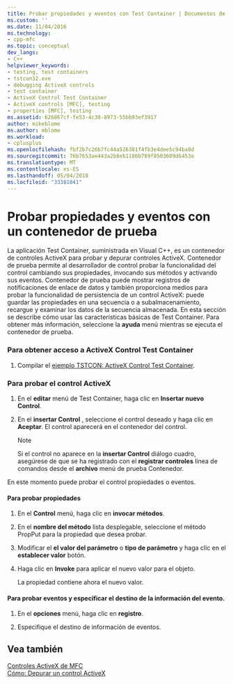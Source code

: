```yaml
---
title: Probar propiedades y eventos con Test Container | Documentos de Microsoft
ms.custom: ''
ms.date: 11/04/2016
ms.technology:
- cpp-mfc
ms.topic: conceptual
dev_langs:
- C++
helpviewer_keywords:
- testing, test containers
- tstcon32.exe
- debugging ActiveX controls
- test container
- ActiveX Control Test Container
- ActiveX controls [MFC], testing
- properties [MFC], testing
ms.assetid: 626867cf-fe53-4c30-8973-55bb93ef3917
author: mikeblome
ms.author: mblome
ms.workload:
- cplusplus
ms.openlocfilehash: fbf2b7c26b7fc44a526381f4fb3e4dee5c94ba8d
ms.sourcegitcommit: 76b7653ae443a2b8eb1186b789f8503609d6453e
ms.translationtype: MT
ms.contentlocale: es-ES
ms.lasthandoff: 05/04/2018
ms.locfileid: "33381041"
---
```

# <a name="testing-properties-and-events-with-test-container"></a>Probar propiedades y eventos con un contenedor de prueba
La aplicación Test Container, suministrada en Visual C++, es un contenedor de controles ActiveX para probar y depurar controles ActiveX. Contenedor de prueba permite al desarrollador de control probar la funcionalidad del control cambiando sus propiedades, invocando sus métodos y activando sus eventos. Contenedor de prueba puede mostrar registros de notificaciones de enlace de datos y también proporciona medios para probar la funcionalidad de persistencia de un control ActiveX: puede guardar las propiedades en una secuencia o a subalmacenamiento, recargue y examinar los datos de la secuencia almacenada. En esta sección se describe cómo usar las características básicas de Test Container. Para obtener más información, seleccione la **ayuda** menú mientras se ejecuta el contenedor de prueba.  
  
### <a name="to-access-the-activex-control-test-container"></a>Para obtener acceso a ActiveX Control Test Container  
  
1.  Compilar el [ejemplo TSTCON: ActiveX Control Test Container](../visual-cpp-samples.md).  
  
### <a name="to-test-your-activex-control"></a>Para probar el control ActiveX  
  
1.  En el **editar** menú de Test Container, haga clic en **Insertar nuevo Control**.  
  
2.  En el **insertar Control** , seleccione el control deseado y haga clic en **Aceptar**. El control aparecerá en el contenedor del control.  
  
    > [!NOTE]
    >  Si el control no aparece en la **insertar Control** diálogo cuadro, asegúrese de que se ha registrado con el **registrar controles** línea de comandos desde el **archivo** menú de prueba Contenedor.  
  
 En este momento puede probar el control propiedades o eventos.  
  
#### <a name="to-test-properties"></a>Para probar propiedades  
  
1.  En el **Control** menú, haga clic en **invocar métodos**.  
  
2.  En el **nombre del método** lista desplegable, seleccione el método PropPut para la propiedad que desea probar.  
  
3.  Modificar el **el valor del parámetro** o **tipo de parámetro** y haga clic en el **establecer valor** botón.  
  
4.  Haga clic en **Invoke** para aplicar el nuevo valor para el objeto.  
  
     La propiedad contiene ahora el nuevo valor.  
  
#### <a name="to-test-events-and-specify-the-destination-of-event-information"></a>Para probar eventos y especificar el destino de la información del evento.  
  
1.  En el **opciones** menú, haga clic en **registro**.  
  
2.  Especifique el destino de información de eventos.  
  
## <a name="see-also"></a>Vea también  
 [Controles ActiveX de MFC](../mfc/mfc-activex-controls.md)   
 [Cómo: Depurar un control ActiveX](/visualstudio/debugger/how-to-debug-an-activex-control)


